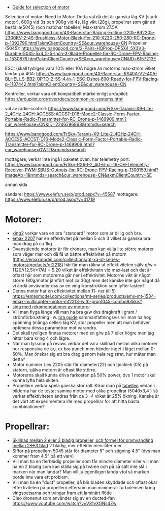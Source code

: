 - [Guide for selection of motor](https://www.instructables.com/A-Guide-to-RC-Basics-and-Where-to-Start-Building-Y/)

Selection of motor:
Need to 
Motor: Detta val då det är ganska låg KV (stark motor), 600g vid 3s och 900g vid 4s, låg vikt (28g), propellrar som går att beställa(5045) (och matchar tabellen) Max-ström 27.5A
https://www.banggood.com/4X-Racerstar-Racing-Edition-2205-BR2205-2300KV-2-4S-Brushless-Motor-Black-For-210-X220-250-280-RC-Drone-p-1092790.html?akmClientCountry=SE&cur_warehouse=CN
Propeller (5045): https://www.banggood.com/2-Pairs-HQProp-DP5X4_5X3V3-Durable-5045-5x4_5-5-Inch-3-Blade-Propeller-for-RC-Drone-FPV-Racing-p-1530876.html?akmClientCountry=SE&cur_warehouse=CN&ID=6157213E

ESC: (skall tydligen vara 10% eller 10A högre än motorns max-ström vilket landar på 40A:
https://www.banggood.com/4X-Racerstar-RS40A-V2-40A-BLHELI_S-BB2-OPTO-2-5S-4-in-1-ESC-Dshot-600-Ready-for-FPV-Racing-p-1137442.html?akmClientCountry=SE&cur_warehouse=CN



Kontroller, verkar vara ett kompatibelt märke enligt ardupilot:  https://ardupilot.org/rover/docs/common-rc-systems.html

val av radio-controll: https://www.banggood.com/FrSky-Taranis-X9-Lite-2_4GHz-24CH-ACCESS-ACCST-D16-Mode2-Classic-Form-Factor-Portable-Radio-Transmitter-for-RC-Drone-p-1469909.html?cur_warehouse=CN&ID=2246296968&rmmds=search

https://www.banggood.com/FrSky-Taranis-X9-Lite-2_4GHz-24CH-ACCESS-ACCST-D16-Mode2-Classic-Form-Factor-Portable-Radio-Transmitter-for-RC-Drone-p-1469909.html?cur_warehouse=GWTR&rmmds=search

mottagare, verkar inte ingå i paketet ovan. har telemetry port:
https://www.banggood.com/FrSky-RX6R-2_4G-6-or-16-CH-Telemetry-Receiver-PWM-SBUS-Outputs-for-RC-Drone-FPV-Racing-p-1309159.html?imageAb=1&rmmds=search&cur_warehouse=CN&akmClientCountry=SE

annan sida

sändare: https://www.elefun.se/p/prod.aspx?v=45587
mottagare: https://www.elefun.se/p/prod.aspx?v=41719

# Motorer:
- [xing2](https://shop.iflight-rc.com/quad-parts-cat20/motors-cat26/xing2-motors-cat334/XING2-2506-FPV-Long-Range-Motor-Black-Pro1748) verkar vara en bra "standard" motor som är billig och bra.
- [emax 2207](https://emaxmodel.com/products/emax-rs2205-racespec-motor-cooling-series?_pos=1&_sid=a7bb470bd&_ss=r) har en effektivitet på mellan 5 och 3 vilket är ganska bra. max drag på ca 1kg
- Ovanstående motorer är för drönare, man kan välja lite större motorer som väger mer och då få ut bättre effektivitet på motorn (https://emaxmodel.com/collections/gt-xa-xt-series-motors/products/gt2218) här får man räkna ut effektiviteten själv g/w = 1120/(12.5V*17A) = 5.20 vilket är effektivitetn vid 
max-last och det är oftast här som motorerna går ner i effektivitet. Motorns vikt är något större (80g/motor jämfört mot ca 30g) men det kanske inte gör något då vi ändå anvävnder oss av en ving-konstruktion som lyfter lasten?
- Denna motor har en effektivitet mellan 11- ner till 5) https://emaxmodel.com/collections/mt-series/products/emx-mt-1534-emax-multicopter-motor-mt2213-with-prop1045-combo935kv#
- [sida med rekomendationer av motorer](https://www.fpvknowitall.com/fpv-shopping-list-five-inch-freestyle/#motors)
- Vill man flyga länge vill man ha bra g/w dvs dragkraft i gram / strömförbruktning i w. [bra guide](https://www.flyingtech.co.uk/blog/efficiency-vs-performance-how-build-drone-long-flight-time) sammanfattningsvis vill man ha hög spänning (många celler) låg KV, stor propeller men att man behöver optimera dessa parametrar mot varandra.
- Det skall tydligen finnas motorer med en g/w på 7 eller högre men jag hittar bara kring 4 och lägre.
- När man lyssnar på reviws verkar det vara skillnad mellan olika motorer hur responsiva de är,t ex bra punch men händer inget i läget mellan 0-50%. Man önskar sig ett bra drag genom hela registret, hur mäter man detta?
- Motor nummer t.ex 2205 står för diameter(22) och tjocklek (05) på statorn, själva motorn är oftast lite större.
- Motorerna skall kunna driva farkosten på 50% power, dvs 1 motor skall kunna lyfta hela skiten.
- Propellern verkar spela ganska stor roll. Kikar man på [tabellen](https://www.banggood.com/sv/Flashhobby-Samguk-Series-Wei-2207-2300KV-2600KV-3-4S-Brushless-Motor-for-RC-Drone-FPV-Racing-p-1226073.html?cur_warehouse=CN&ID=6291970511866&rmmds=CategoryToysPop) nedan i bilderna har de testat samma motor med olika propellrar (5040x3,4 ) så verkar effektiviteten ändras från ca 3 -4 vilket är 25% ökning. Kanske är det värt att experimentera lite med propellrar för att hitta bästa kombinationen?

# Propellrar:
- [Skillnad mellan 2 eller 3 bladig propeller, och formel för ommvandling mellan 2<->3 blad](https://circuitdigest.com/article/2-blade-vs-3-blade-propeller-which-one-is-better-for-your-drone) 2 bladig, mer effektiv men låter mer.
- Siffor på propellern 5045 står för diameter 5" och stigning 4.5" (dvs man kommer fram 4.5" på ett varv)
- Vill man ha en flerbladig propeller som får mindre diameter eller vill man ha en 2 bladig som kan ställa sig på tvären och på så sätt inte slå i marken när man landar? Man vill ju egentligen landa vtol så marken borde inte vara ett problem.
- Vill man ha en "duct" propeller, då blir bladen skyddade och oftast ökar effektiviteten på propellern eftersom man minimerar turbolensen kring vingspetsarna och tvingar fram ett laminärt flöde
-  Cleo dronenut som använder sig av en ducted-fan https://www.youtube.com/watch?v=V81vXGNs4Zw
